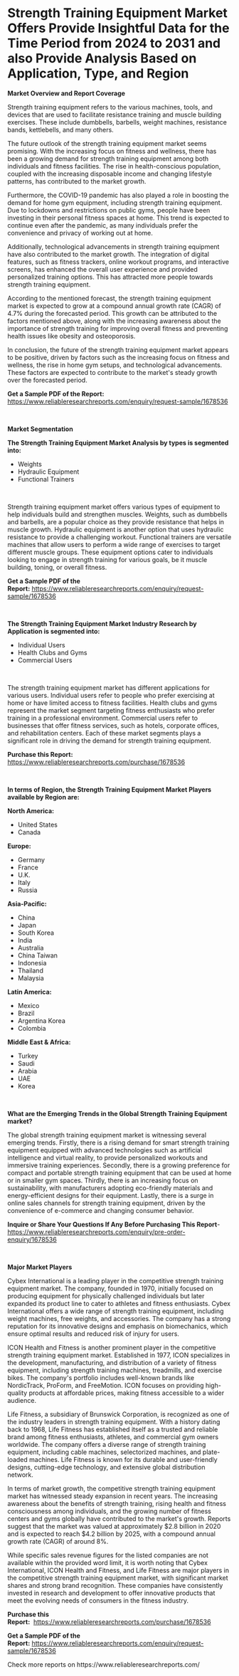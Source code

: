 <p><h1>Strength Training Equipment Market Offers Provide Insightful Data for the Time Period from 2024 to 2031 and also Provide Analysis Based on Application, Type, and Region</h1></p><p><strong>Market Overview and Report Coverage</strong></p>
<p><p>Strength training equipment refers to the various machines, tools, and devices that are used to facilitate resistance training and muscle building exercises. These include dumbbells, barbells, weight machines, resistance bands, kettlebells, and many others.</p><p>The future outlook of the strength training equipment market seems promising. With the increasing focus on fitness and wellness, there has been a growing demand for strength training equipment among both individuals and fitness facilities. The rise in health-conscious population, coupled with the increasing disposable income and changing lifestyle patterns, has contributed to the market growth.</p><p>Furthermore, the COVID-19 pandemic has also played a role in boosting the demand for home gym equipment, including strength training equipment. Due to lockdowns and restrictions on public gyms, people have been investing in their personal fitness spaces at home. This trend is expected to continue even after the pandemic, as many individuals prefer the convenience and privacy of working out at home.</p><p>Additionally, technological advancements in strength training equipment have also contributed to the market growth. The integration of digital features, such as fitness trackers, online workout programs, and interactive screens, has enhanced the overall user experience and provided personalized training options. This has attracted more people towards strength training equipment.</p><p>According to the mentioned forecast, the strength training equipment market is expected to grow at a compound annual growth rate (CAGR) of 4.7% during the forecasted period. This growth can be attributed to the factors mentioned above, along with the increasing awareness about the importance of strength training for improving overall fitness and preventing health issues like obesity and osteoporosis.</p><p>In conclusion, the future of the strength training equipment market appears to be positive, driven by factors such as the increasing focus on fitness and wellness, the rise in home gym setups, and technological advancements. These factors are expected to contribute to the market's steady growth over the forecasted period.</p></p>
<p><strong>Get a Sample PDF of the Report:</strong> <a href="https://www.reliableresearchreports.com/enquiry/request-sample/1678536">https://www.reliableresearchreports.com/enquiry/request-sample/1678536</a></p>
<p>&nbsp;</p>
<p><strong>Market Segmentation</strong></p>
<p><strong>The Strength Training Equipment Market Analysis by types is segmented into:</strong></p>
<p><ul><li>Weights</li><li>Hydraulic Equipment</li><li>Functional Trainers</li></ul></p>
<p>&nbsp;</p>
<p><p>Strength training equipment market offers various types of equipment to help individuals build and strengthen muscles. Weights, such as dumbbells and barbells, are a popular choice as they provide resistance that helps in muscle growth. Hydraulic equipment is another option that uses hydraulic resistance to provide a challenging workout. Functional trainers are versatile machines that allow users to perform a wide range of exercises to target different muscle groups. These equipment options cater to individuals looking to engage in strength training for various goals, be it muscle building, toning, or overall fitness.</p></p>
<p><strong>Get a Sample PDF of the Report:</strong>&nbsp;<a href="https://www.reliableresearchreports.com/enquiry/request-sample/1678536">https://www.reliableresearchreports.com/enquiry/request-sample/1678536</a></p>
<p>&nbsp;</p>
<p><strong>The Strength Training Equipment Market Industry Research by Application is segmented into:</strong></p>
<p><ul><li>Individual Users</li><li>Health Clubs and Gyms</li><li>Commercial Users</li></ul></p>
<p>&nbsp;</p>
<p><p>The strength training equipment market has different applications for various users. Individual users refer to people who prefer exercising at home or have limited access to fitness facilities. Health clubs and gyms represent the market segment targeting fitness enthusiasts who prefer training in a professional environment. Commercial users refer to businesses that offer fitness services, such as hotels, corporate offices, and rehabilitation centers. Each of these market segments plays a significant role in driving the demand for strength training equipment.</p></p>
<p><strong>Purchase this Report:</strong>&nbsp; <a href="https://www.reliableresearchreports.com/purchase/1678536">https://www.reliableresearchreports.com/purchase/1678536</a></p>
<p>&nbsp;</p>
<p><strong>In terms of Region, the Strength Training Equipment Market Players available by Region are:</strong></p>
<p>
    <p> <strong> North America: </strong>
        <ul>
            <li>United States</li>
            <li>Canada</li>
        </ul>
        </p> 
    <p> <strong> Europe: </strong>
        <ul>
            <li>Germany</li>
            <li>France</li>
            <li>U.K.</li>
            <li>Italy</li>
            <li>Russia</li>
        </ul>
        </p> 
    <p> <strong> Asia-Pacific: </strong>
        <ul>
            <li>China</li>
            <li>Japan</li>
            <li>South Korea</li>
            <li>India</li>
            <li>Australia</li>
            <li>China Taiwan</li>
            <li>Indonesia</li>
            <li>Thailand</li>
            <li>Malaysia</li>
        </ul>
        </p> 
    <p> <strong> Latin America: </strong>
        <ul>
            <li>Mexico</li>
            <li>Brazil</li>
            <li>Argentina Korea</li>
            <li>Colombia</li>
        </ul>
        </p> 
    <p> <strong> Middle East & Africa: </strong>
        <ul>
            <li>Turkey</li>
            <li>Saudi</li>
            <li>Arabia</li>
            <li>UAE</li>
            <li>Korea</li>
        </ul>
    </p>
    </p>
<p>&nbsp;</p>
<p><strong>What are the Emerging Trends in the Global Strength Training Equipment market?</strong></p>
<p><p>The global strength training equipment market is witnessing several emerging trends. Firstly, there is a rising demand for smart strength training equipment equipped with advanced technologies such as artificial intelligence and virtual reality, to provide personalized workouts and immersive training experiences. Secondly, there is a growing preference for compact and portable strength training equipment that can be used at home or in smaller gym spaces. Thirdly, there is an increasing focus on sustainability, with manufacturers adopting eco-friendly materials and energy-efficient designs for their equipment. Lastly, there is a surge in online sales channels for strength training equipment, driven by the convenience of e-commerce and changing consumer behavior.</p></p>
<p><strong>Inquire or Share Your Questions If Any Before Purchasing This Report</strong>- <a href="https://www.reliableresearchreports.com/enquiry/pre-order-enquiry/1678536">https://www.reliableresearchreports.com/enquiry/pre-order-enquiry/1678536</a></p>
<p>&nbsp;</p>
<p><strong>Major Market Players</strong></p>
<p><p>Cybex International is a leading player in the competitive strength training equipment market. The company, founded in 1970, initially focused on producing equipment for physically challenged individuals but later expanded its product line to cater to athletes and fitness enthusiasts. Cybex International offers a wide range of strength training equipment, including weight machines, free weights, and accessories. The company has a strong reputation for its innovative designs and emphasis on biomechanics, which ensure optimal results and reduced risk of injury for users. </p><p>ICON Health and Fitness is another prominent player in the competitive strength training equipment market. Established in 1977, ICON specializes in the development, manufacturing, and distribution of a variety of fitness equipment, including strength training machines, treadmills, and exercise bikes. The company's portfolio includes well-known brands like NordicTrack, ProForm, and FreeMotion. ICON focuses on providing high-quality products at affordable prices, making fitness accessible to a wider audience.</p><p>Life Fitness, a subsidiary of Brunswick Corporation, is recognized as one of the industry leaders in strength training equipment. With a history dating back to 1968, Life Fitness has established itself as a trusted and reliable brand among fitness enthusiasts, athletes, and commercial gym owners worldwide. The company offers a diverse range of strength training equipment, including cable machines, selectorized machines, and plate-loaded machines. Life Fitness is known for its durable and user-friendly designs, cutting-edge technology, and extensive global distribution network.</p><p>In terms of market growth, the competitive strength training equipment market has witnessed steady expansion in recent years. The increasing awareness about the benefits of strength training, rising health and fitness consciousness among individuals, and the growing number of fitness centers and gyms globally have contributed to the market's growth. Reports suggest that the market was valued at approximately $2.8 billion in 2020 and is expected to reach $4.2 billion by 2025, with a compound annual growth rate (CAGR) of around 8%.</p><p>While specific sales revenue figures for the listed companies are not available within the provided word limit, it is worth noting that Cybex International, ICON Health and Fitness, and Life Fitness are major players in the competitive strength training equipment market, with significant market shares and strong brand recognition. These companies have consistently invested in research and development to offer innovative products that meet the evolving needs of consumers in the fitness industry.</p></p>
<p><strong>Purchase this Report:</strong>&nbsp;&nbsp;<a href="https://www.reliableresearchreports.com/purchase/1678536">https://www.reliableresearchreports.com/purchase/1678536</a></p>
<p></p>
<p><strong>Get a Sample PDF of the Report:</strong>&nbsp;<a href="https://www.reliableresearchreports.com/enquiry/request-sample/1678536">https://www.reliableresearchreports.com/enquiry/request-sample/1678536</a></p>
<p>Check more reports on https://www.reliableresearchreports.com/</p>